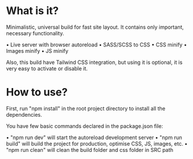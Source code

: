 <h1>What is it?</h1>

Minimalistic, universal build for fast site layout. It contains only important, necessary functionality.

• Live server with browser autoreload
• SASS/SCSS to CSS
• CSS minify
• Images minify
• JS minify

Also, this build have Tailwind CSS integration, but using it is optional, it is very easy to activate or disable it.

<h1>How to use?</h1>

First, run "npm install" in the root project directory to install all the dependencies.

You have few basic commands declared in the package.json file:

• "npm run dev" will start the autoreload development server
• "npm run build" will build the project for production, optimise CSS, JS, images, etc.
• "npm run clean" will clean the build folder and css folder in SRC path
